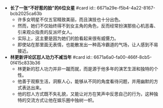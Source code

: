 - **长了一张“不好惹的脸”的6位女星** #card
  id:: 6671a29e-f5b4-4a22-8167-bcb2025ca63b
	- 许多女明星不仅五官精致美丽，而且演技也十分出色。
	- 然而，她们不仅始终得不到女主角的角色，反而经常扮演那些心机恶毒、引来观众指责的反派坏女人。
	- 实际上，这主要是因为她们的脸看起来很有威慑力。
	- 即使站在那里面无表情，也能散发出一种高冷霸道的气场，让人感到不易接近。
- **林更新评论区怼人功力不减当年** #card
  id:: 6671a6a0-fa00-466f-8cb5-0f415c833b36
	- 林更新的怼人功力并非一蹴而就，而是源于他多年的演艺生涯和独特的个性。
	- 他善于观察生活，洞察人心，能够从不同的角度看待问题，并用幽默的方式表达出来。
	- 他的怼人方式既不失礼貌，又能让对方在笑声中反思自己的行为，这种独特的交流方式让他在娱乐圈中独树一帜。
